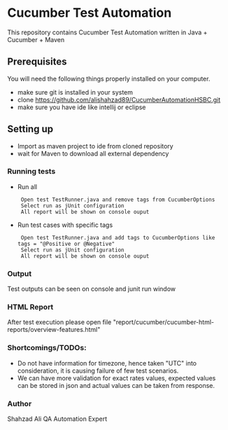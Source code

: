 # Cucumber Test Automation 

This repository contains Cucumber Test Automation written in Java + Cucumber + Maven

## Prerequisites

You will need the following things properly installed on your computer.

* make sure git is installed in your system
* clone https://github.com/alishahzad89/CucumberAutomationHSBC.git
* make sure you have ide like intellij or eclipse

## Setting up

* Import as maven project to ide from cloned repository
* wait for Maven to download all external dependency

### Running tests

- Run all

       Open test TestRunner.java and remove tags from CucumberOptions
       Select run as jUnit configuration
       All report will be shown on console ouput
- Run test cases with specific tags

       Open test TestRunner.java and add tags to CucumberOptions like tags = "@Positive or @Negative"
       Select run as jUnit configuration
       All report will be shown on console ouput


### Output

Test outputs can be seen on console and junit run window

### HTML Report

After test execution please open file "report/cucumber/cucumber-html-reports/overview-features.html"

### Shortcomings/TODOs:

- Do not have information for timezone, hence taken "UTC" into consideration, it is causing failure of few test scenarios.
- We can have more validation for exact rates values, expected values can be stored in json and actual values can be taken from response.

### Author
Shahzad Ali
QA Automation Expert
